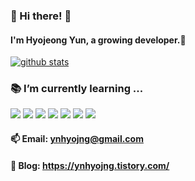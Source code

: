 ### 👋 Hi there! 👋
#### I'm Hyojeong Yun, a growing developer.🌱

<!--
**hyojeongyun/hyojeongyun** is a ✨ _special_ ✨ repository because its `README.md` (this file) appears on your GitHub profile.

Here are some ideas to get you started:

- 🔭 I’m currently working on ...
- 🌱 I’m currently learning ...
- 👯 I’m looking to collaborate on ...
- 🤔 I’m looking for help with ...
- 💬 Ask me about ...
- 📫 How to reach me: ...
- 😄 Pronouns: ...
- ⚡ Fun fact: ...
-->

[![github stats](https://github-readme-stats.vercel.app/api?username=hyojeongyun&show_icons=true&hide_border=true)](https://github.com/hyojeongyun)

### 📚 I’m currently learning ...
<img src="https://img.shields.io/badge/Java-007396?style=flat-square&logo=Java&logoColor=white"/> <img src="https://img.shields.io/badge/SpringBoot-6DB33F?style=flat-square&logo=SpringBoot&logoColor=white"/> <img src="https://img.shields.io/badge/Kotlin-7F52FF?style=flat-square&logo=kotlin&logoColor=white"/> <img src="https://img.shields.io/badge/Vue.js-4FC08D?style=flat-square&logo=Vue.js&logoColor=white"/> <img src="https://img.shields.io/badge/Git-F05032?style=flat-square&logo=Git&logoColor=white"/> <img src="https://img.shields.io/badge/AWS-232F3E?style=flat-square&logo=amazon-Aws&logoColor=white"/> <img src="https://img.shields.io/badge/C++-00599C?style=flat-square&logo=C%2B%2B&logoColor=white"/>

#### 📫 Email: ynhyojng@gmail.com
#### 💬 Blog: https://ynhyojng.tistory.com/
